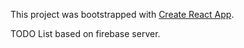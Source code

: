 This project was bootstrapped with [Create React App](https://github.com/facebook/create-react-app).

TODO List based on firebase server.